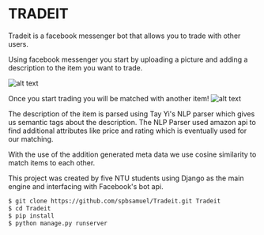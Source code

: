# TRADEIT

Tradeit is a facebook messenger bot that allows you to trade with other users.

Using facebook messenger you start by uploading a picture and adding a description to the item you want to trade.

![alt text](https://scontent-sin1-1.xx.fbcdn.net/v/t34.0-12/13246140_120300000003876160_922088848_n.png?oh=89f8c0de998cc6dee876ea789aaca439&oe=573A0165 "Logo Title Text 1")

Once you start trading you will be matched with another item!
![alt text](https://scontent-sin1-1.xx.fbcdn.net/v/t34.0-12/13180928_120300000004207234_2003940716_n.png?oh=ac058cf6890d30bf2837a534c82f1e65&oe=5739C174 "Logo Title Text 1")

The description of the item is parsed using Tay Yi's NLP parser which gives us semantic tags about the description. The NLP Parser used amazon api to find additional attributes like price and rating which is eventually used for our matching.

With the use of the addition generated meta data we use cosine similarity to match items to each other.

This project was created by five NTU students using Django as the main engine and interfacing with Facebook's bot api.

```sh
$ git clone https://github.com/spbsamuel/Tradeit.git Tradeit
$ cd Tradeit
$ pip install
$ python manage.py runserver
```